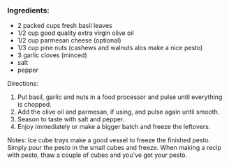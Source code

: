 ### Ingredients:
- 2 packed cups fresh basil leaves
- 1/2 cup good quality extra virgin olive oil
- 1/2 cup parmesan cheese (optional)
- 1/3 cup pine nuts (cashews and walnuts alos make a nice pesto)
- 3 garlic cloves (minced)
- salt
- pepper

Directions:
1. Put basil, garlic and nuts in a food processor and pulse until everything is chopped.
2. Add the olive oil and parmesan, if using, and pulse again until smooth.
3. Season to taste with salt and pepper.
4. Enjoy immediately or make a bigger batch and freeze the leftovers.

Notes:
Ice cube trays make a good vessel to freeze the finished pesto. Simply pour the pesto in the small cubes and freeze. When making a recip with pesto, thaw a couple of cubes and you've got your pesto.
